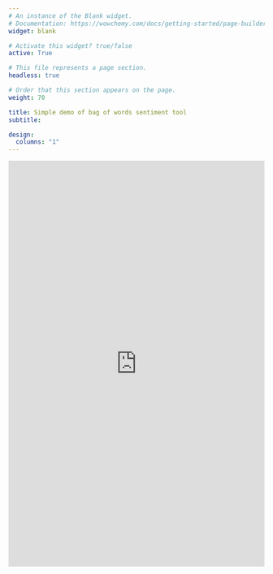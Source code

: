 ```yaml
---
# An instance of the Blank widget.
# Documentation: https://wowchemy.com/docs/getting-started/page-builder/
widget: blank

# Activate this widget? true/false
active: True

# This file represents a page section.
headless: true

# Order that this section appears on the page.
weight: 70

title: Simple demo of bag of words sentiment tool
subtitle:

design:
  columns: "1"
---
```


<iframe height="800" width="100%" frameborder="no" src="https://valuefromtext.shinyapps.io/Sentida_v1_shiny_demo/"> </iframe>